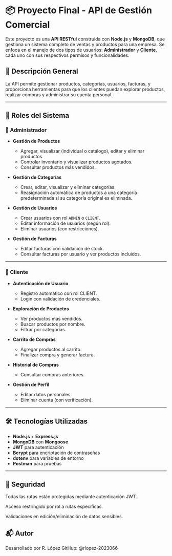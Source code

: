 # 📦 Proyecto Final - API de Gestión Comercial

Este proyecto es una **API RESTful** construida con **Node.js** y **MongoDB**, que gestiona un sistema completo de ventas y productos para una empresa. Se enfoca en el manejo de dos tipos de usuarios: **Administrador** y **Cliente**, cada uno con sus respectivos permisos y funcionalidades.

## 🧾 Descripción General

La API permite gestionar productos, categorías, usuarios, facturas, y proporciona herramientas para que los clientes puedan explorar productos, realizar compras y administrar su cuenta personal.

---

## 👥 Roles del Sistema

### 🔑 Administrador

- **Gestión de Productos**
  - Agregar, visualizar (individual o catálogo), editar y eliminar productos.
  - Controlar inventario y visualizar productos agotados.
  - Consultar productos más vendidos.

- **Gestión de Categorías**
  - Crear, editar, visualizar y eliminar categorías.
  - Reasignación automática de productos a una categoría predeterminada si su categoría original es eliminada.

- **Gestión de Usuarios**
  - Crear usuarios con rol `ADMIN` o `CLIENT`.
  - Editar información de usuarios (según rol).
  - Eliminar usuarios (con restricciones).

- **Gestión de Facturas**
  - Editar facturas con validación de stock.
  - Consultar facturas por usuario y ver productos incluidos.

---

### 👤 Cliente

- **Autenticación de Usuario**
  - Registro automático con rol CLIENT.
  - Login con validación de credenciales.

- **Exploración de Productos**
  - Ver productos más vendidos.
  - Buscar productos por nombre.
  - Filtrar por categorías.

- **Carrito de Compras**
  - Agregar productos al carrito.
  - Finalizar compra y generar factura.

- **Historial de Compras**
  - Consultar compras anteriores.

- **Gestión de Perfil**
  - Editar datos personales.
  - Eliminar cuenta (con verificación).

---

## 🛠 Tecnologías Utilizadas

- **Node.js** + **Express.js**
- **MongoDB** con **Mongoose**
- **JWT** para autenticación
- **Bcrypt** para encriptación de contraseñas
- **dotenv** para variables de entorno
- **Postman** para pruebas

---

## 🔐 Seguridad
Todas las rutas están protegidas mediante autenticación JWT.

Acceso restringido por rol a rutas específicas.

Validaciones en edición/eliminación de datos sensibles.

## 📬 Autor
Desarrollado por R. López
GitHub: @rlopez-2023066
